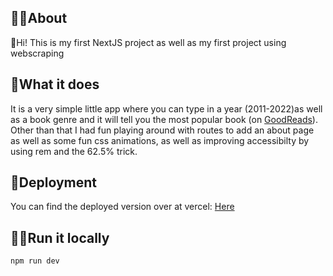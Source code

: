 ## 💁‍♀️About

👋Hi! This is my first NextJS project as well as my first project using webscraping

## 🤔What it does

It is a very simple little app where you can type in a year (2011-2022)as well as a book genre and it will tell you the most popular book (on [GoodReads](https://goodreads.com/ "Opens in new tab")). Other than that I had fun playing around with routes to add an about page as well as some fun css animations, as well as improving accessibilty by using rem and the 62.5% trick.

## 🚀Deployment

You can find the deployed version over at vercel:
[Here](https://book-scraper.vercel.app/ "Opens in new tab")

## 🏃‍♀️Run it locally

```
npm run dev
```
